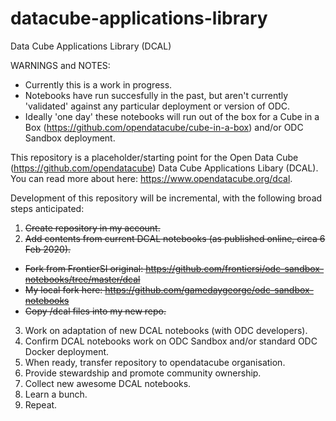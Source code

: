 # datacube-applications-library
Data Cube Applications Library (DCAL)

WARNINGS and NOTES:
  * Currently this is a work in progress.
  * Notebooks have run succesfully in the past, but aren't currently 'validated' against any particular deployment or version of ODC.
  * Ideally 'one day' these notebooks will run out of the box for a Cube in a Box (https://github.com/opendatacube/cube-in-a-box) and/or ODC Sandbox deployment.

This repository is a placeholder/starting point for the Open Data Cube (https://github.com/opendatacube) Data Cube Applications Libary (DCAL). You can read more about here: https://www.opendatacube.org/dcal.

Development of this repository will be incremental, with the following broad steps anticipated:

1. ~~Create repository in my account.~~
2. ~~Add contents from current DCAL notebooks (as published online, circa 6 Feb 2020).~~
  * ~~Fork from FrontierSI original: https://github.com/frontiersi/odc-sandbox-notebooks/tree/master/dcal~~
  * ~~My local fork here: https://github.com/gamedaygeorge/odc-sandbox-notebooks~~
  * ~~Copy /dcal files into my new repo.~~
3. Work on adaptation of new DCAL notebooks (with ODC developers).
4. Confirm DCAL notebooks work on ODC Sandbox and/or standard ODC Docker deployment.
5. When ready, transfer repository to opendatacube organisation.
6. Provide stewardship and promote community ownership.
7. Collect new awesome DCAL notebooks.
8. Learn a bunch.
9. Repeat.
